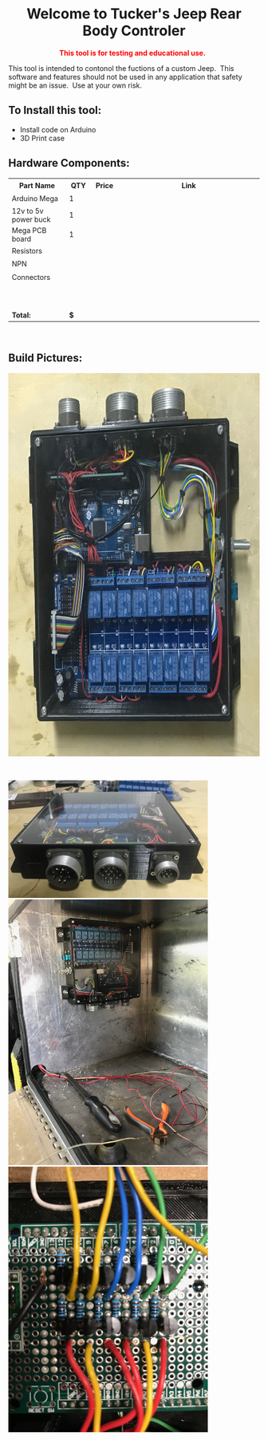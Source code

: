 <h1 style="text-align: center;">Welcome to Tucker's Jeep Rear Body Controler</h1>
<p style="text-align: center;"><span style="color: #ff0000;"><strong>This tool is for testing and educational use. &nbsp;</strong></span></p>
<p>This tool is intended to contonol the fuctions of a custom Jeep. &nbsp;This software and features should not be used in any application that safety might be an issue. &nbsp;Use at your own risk.</p>
<h2><strong>To Install this tool: </strong></h2>
<ul>
<li>Install code on Arduino</li>
<li>3D Print case</li>
</ul>
<h2>Hardware Components:</h2>
<table border="0" cellspacing="0" cellpadding="0"><colgroup><col width="292" /><col width="100" /><col width="87" /><col width="2047" /></colgroup>
<tbody>
<tr>
<th height="21">Part Name</th>
<th>QTY</th>
<th>Price</th>
<th>Link</th>
</tr>
<tr>
<td height="21">Arduino Mega</td>
<td>1</td>
<td>&nbsp;</td>
<td>&nbsp;</td>
</tr>
<tr>
<td height="21">12v to 5v power buck</td>
<td>1</td>
<td>&nbsp;</td>
<td>&nbsp;</td>
</tr>
<tr>
<td height="21">Mega PCB board</td>
<td>1</td>
<td>&nbsp;</td>
<td>&nbsp;</td>
</tr>
<tr>
<td height="21">Resistors</td>
<td>&nbsp;</td>
<td>&nbsp;</td>
<td>&nbsp;</td>
</tr>
<tr>
<td height="21">NPN</td>
<td>&nbsp;</td>
<td>&nbsp;</td>
<td>&nbsp;</td>
</tr>
<tr>
<td height="21">Connectors</td>
<td>&nbsp;</td>
<td>&nbsp;</td>
<td>&nbsp;</td>
</tr>
<tr>
<td height="21">&nbsp;</td>
<td>&nbsp;</td>
<td>&nbsp;</td>
<td>&nbsp;</td>
</tr>
<tr>
<td height="21">&nbsp;</td>
<td>&nbsp;</td>
<td>&nbsp;</td>
<td>&nbsp;</td>
</tr>
<tr>
<td><strong>Total:</strong></td>
<td><strong>$</strong></td>
</tr>
</tbody>
</table>
<p>&nbsp;</p>
<h2>Build Pictures:</h2>
<p><img src="https://github.com/jeepcon/RBC/blob/master/build_pictures/IMG_6025.jpeg?raw=true" alt="" width="800" height="769" /></p>
<p>&nbsp;</p>
<p><img src="https://github.com/jeepcon/RBC/blob/master/build_pictures/IMG_6026.jpeg?raw=true" alt="" width="400" height="236" />&nbsp;<img src="https://github.com/jeepcon/RBC/blob/master/build_pictures/IMG_6089.jpeg?raw=true" alt="" width="400" height="533" /><img src="https://github.com/jeepcon/RBC/blob/master/build_pictures/IMG_6117.jpeg?raw=true" alt="" width="400" height="533" /></p>
